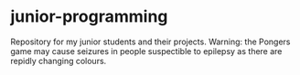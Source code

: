 # junior-programming
Repository for my junior students and their projects.
Warning: the Pongers game may cause seizures in people suspectible to epilepsy as there are repidly changing colours.
